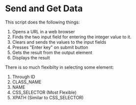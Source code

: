 # Send and Get Data

This script does the following things:

1. Opens a URL in a web browser
2. Finds the two input field for entering the integer value to it.
3. Clears and sends the values to the input fields
4. Presses "Enter key" on submit button
5. Gets the result from the output element
6. Displays the result

There is so much flexibilty in selecting some element:

1. Through ID
2. CLASS_NAME
3. NAME
4. CSS_SELECTOR (Most Flexible)
5. XPATH (Similar to CSS_SELECTOR)
